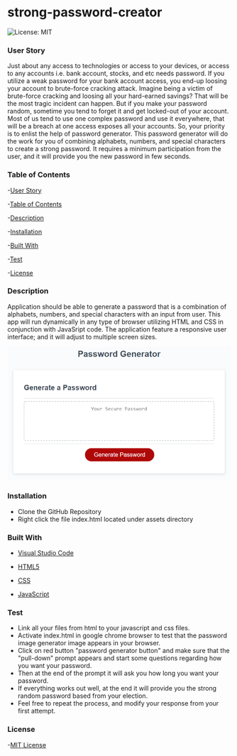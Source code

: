 # strong-password-creator

![License: MIT](https://img.shields.io/badge/License-MIT-yellow.svg)

### User Story

Just about any access to technologies or access to your devices, or access to any accounts i.e. bank account, stocks, and etc needs password. If you utilize a weak password for your bank account access, you end-up loosing your account to brute-force cracking attack. Imagine being a victim of brute-force cracking and loosing all your hard-earned savings? That will be the most tragic incident can happen. But if you make your password random, sometime you tend to forget it and get locked-out of your account. Most of us tend to use one complex password and use it everywhere, that will be a breach at one access exposes all your accounts. So, your priority is to enlist the help of password generator. This password generator will do the work for you of combining alphabets, numbers, and special characters to create a strong password. It requires a minimum participation from the user, and it will provide you the new password in few seconds.

### Table of Contents

-[User Story](https://github.com/gilorcilla/strong-password-creator#user-story)

-[Table of Contents](https://github.com/gilorcilla/strong-password-creator#table-of-contents)

-[Description](https://github.com/gilorcilla/strong-password-creator#description)

-[Installation](https://github.com/gilorcilla/strong-password-creator#installation)

-[Built With](https://github.com/gilorcilla/strong-password-creator#built-with)

-[Test](https://github.com/gilorcilla/strong-password-creator#test)

-[License](https://github.com/gilorcilla/strong-password-creator/blob/main/LICENSE)

### Description

Application should be able to generate a password that is a combination of alphabets, numbers, and special characters with an input from user. This app will run dynamically in any type of browser utilizing HTML and CSS in conjunction with JavaSript code. The application feature a responsive user interface; and it will adjust to multiple screen sizes.

![](Assets/image/03-javascript-homework-demo.png)

### Installation

- Clone the GitHub Repository
- Right click the file index.html located under assets directory

### Built With

- [Visual Studio Code](https://code.visualstudio.com/)

- [HTML5](https://developer.mozilla.org/en-US/docs/Web/Guide/HTML/HTML5)

- [CSS](https://developer.mozilla.org/en-US/docs/Web/CSS)

- [JavaScript](https://developer.mozilla.org/en-US/docs/Web/JavaScript)

### Test

- Link all your files from html to your javascript and css files.
- Activate index.html in google chrome browser to test that the password image generator image appears in your browser.
- Click on red button "password generator button" and make sure that the "pull-down" prompt appears and start some questions regarding how you want your password.
- Then at the end of the prompt it will ask you how long you want your password.
- If everything works out well, at the end it will provide you the strong random password based from your election.
- Feel free to repeat the process, and modify your response from your first attempt.

### License

-[MIT License](https://github.com/gilorcilla/strong-password-creator/blob/main/LICENSE)
